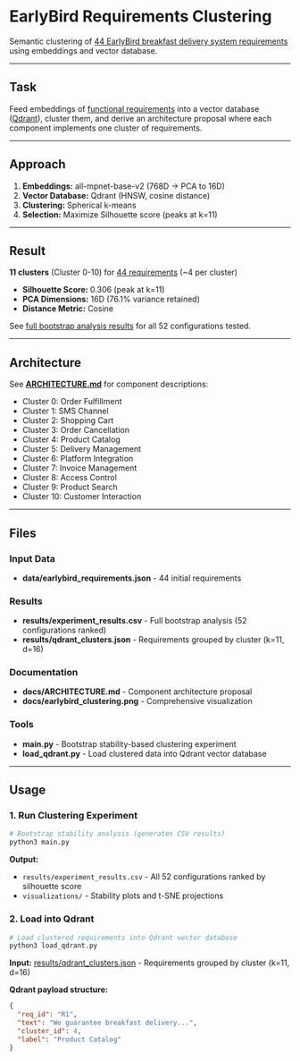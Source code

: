 # EarlyBird Requirements Clustering

Semantic clustering of [44 EarlyBird breakfast delivery system requirements](data/earlybird_requirements.json) using embeddings and vector database.

---

## Task

Feed embeddings of [functional requirements](data/earlybird_requirements.json) into a vector database ([Qdrant](https://qdrant.tech/)), cluster them, and derive an architecture proposal where each component implements one cluster of requirements.

---

## Approach

1. **Embeddings:** all-mpnet-base-v2 (768D → PCA to 16D)
2. **Vector Database:** Qdrant (HNSW, cosine distance)
3. **Clustering:** Spherical k-means
4. **Selection:** Maximize Silhouette score (peaks at k=11)

---

## Result

**11 clusters** (Cluster 0-10) for [44 requirements](data/earlybird_requirements.json) (~4 per cluster)

- **Silhouette Score:** 0.306 (peak at k=11)
- **PCA Dimensions:** 16D (76.1% variance retained)
- **Distance Metric:** Cosine

See [full bootstrap analysis results](results/experiment_results.csv) for all 52 configurations tested.

---

## Architecture

See [**ARCHITECTURE.md**](docs/ARCHITECTURE.md) for component descriptions:

- Cluster 0: Order Fulfillment
- Cluster 1: SMS Channel
- Cluster 2: Shopping Cart
- Cluster 3: Order Cancellation
- Cluster 4: Product Catalog
- Cluster 5: Delivery Management
- Cluster 6: Platform Integration
- Cluster 7: Invoice Management
- Cluster 8: Access Control
- Cluster 9: Product Search
- Cluster 10: Customer Interaction

---

## Files

### Input Data
- **data/earlybird_requirements.json** - 44 initial requirements

### Results
- **results/experiment_results.csv** - Full bootstrap analysis (52 configurations ranked)
- **results/qdrant_clusters.json** - Requirements grouped by cluster (k=11, d=16)

### Documentation
- **docs/ARCHITECTURE.md** - Component architecture proposal
- **docs/earlybird_clustering.png** - Comprehensive visualization

### Tools
- **main.py** - Bootstrap stability-based clustering experiment
- **load_qdrant.py** - Load clustered data into Qdrant vector database

---

## Usage

### 1. Run Clustering Experiment

```bash
# Bootstrap stability analysis (generates CSV results)
python3 main.py
```

**Output:**
- `results/experiment_results.csv` - All 52 configurations ranked by silhouette score
- `visualizations/` - Stability plots and t-SNE projections

### 2. Load into Qdrant

```bash
# Load clustered requirements into Qdrant vector database
python3 load_qdrant.py
```

**Input:** [results/qdrant_clusters.json](results/qdrant_clusters.json) - Requirements grouped by cluster (k=11, d=16)

**Qdrant payload structure:**
```json
{
  "req_id": "R1",
  "text": "We guarantee breakfast delivery...",
  "cluster_id": 4,
  "label": "Product Catalog"
}
```
